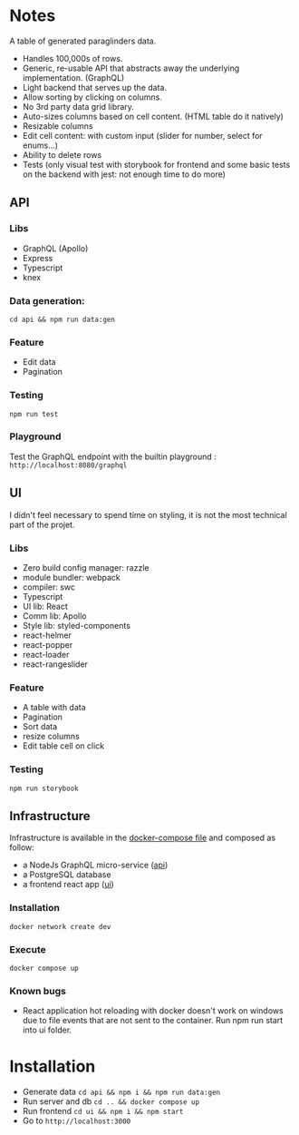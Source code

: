 # Notes
A table of generated paraglinders data.

  - Handles 100,000s of rows.
  - Generic, re-usable API that abstracts away the underlying implementation. (GraphQL)
  - Light backend that serves up the data.
  - Allow sorting by clicking on columns.
  - No 3rd party data grid library.
  - Auto-sizes columns based on cell content. (HTML table do it natively)
  - Resizable columns
  - Edit cell content: with custom input (slider for number, select for enums...)
  - Ability to delete rows
  - Tests (only visual test with storybook for frontend and some basic tests on the backend with jest: not enough time to do more)

## API
  ### Libs
  - GraphQL (Apollo)
  - Express
  - Typescript
  - knex

  ### Data generation:
  ```cd api && npm run data:gen```
  ### Feature
  - Edit data
  - Pagination

  ### Testing
  ```npm run test```

  ### Playground
Test the GraphQL endpoint with the builtin playground : ```http://localhost:8080/graphql```

## UI
I didn't feel necessary to spend time on styling, it is not the most technical part of the projet.
  ### Libs
  - Zero build config manager: razzle
  - module bundler: webpack
  - compiler: swc
  - Typescript
  - UI lib: React
  - Comm lib: Apollo
  - Style lib: styled-components
  - react-helmer
  - react-popper
  - react-loader
  - react-rangeslider
  
  ### Feature
  - A table with data
  - Pagination
  - Sort data
  - resize columns
  - Edit table cell on click

  ### Testing
  ```npm run storybook```

  
## Infrastructure
Infrastructure is available in the [docker-compose file](./docker-compose.yml) and composed as follow:
 - a NodeJs GraphQL micro-service ([api](./api)) 
 - a PostgreSQL database
 - a frontend react app ([ui](./ui))
### Installation
```docker network create dev```
### Execute
```docker compose up```
### Known bugs
 - React application hot reloading with docker doesn't work on windows due to file events that are not sent to the container. Run npm run start into ui folder.

# Installation
  - Generate data
  ```cd api && npm i && npm run data:gen```
  - Run server and db
  ```cd .. && docker compose up```
  - Run frontend
  ```cd ui && npm i && npm start```
  - Go to
  ```http://localhost:3000```
